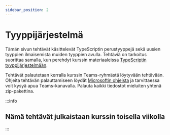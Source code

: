 ```yaml
---
sidebar_position: 2
---
```


# Tyyppijärjestelmä


Tämän sivun tehtävät käsittelevät TypeScriptin perustyyppejä sekä uusien tyyppien ilmaisemista muiden tyyppien avulla. Tehtäviä on tarkoitus suorittaa samalla, kun perehdyt kurssin materiaaleissa [TypeScriptin tyyppijärjestelmään](../tyypit/01-tyyppijarjestelma.md).

Tehtävät palautetaan kerralla kurssin Teams-ryhmästä löytyvään tehtävään. Ohjeita tehtävän palauttamiseen löydät [Microsoftin ohjeista](https://support.microsoft.com/en-au/topic/turn-in-an-assignment-in-microsoft-teams-e25f383a-b747-4a0b-b6d5-a2845a52092b) ja tarvittaessa voit kysyä apua Teams-kanavalla. Palauta kaikki tiedostot mieluiten yhtenä zip-pakettina.

:::info

## Nämä tehtävät julkaistaan kurssin toisella viikolla

:::